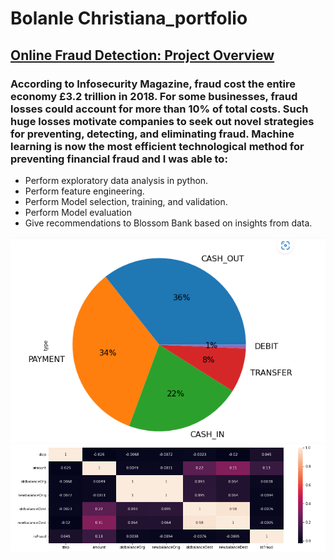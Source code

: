 # Bolanle Christiana_portfolio
 
 
 ## [Online Fraud Detection: Project Overview](https://github.com/ChristianaBolanle/Bolanle-Christiana_portfolio)
 ### According to Infosecurity Magazine, fraud cost the entire economy £3.2 trillion in 2018. For some businesses, fraud losses could account for more than 10% of total costs. Such huge losses motivate companies to seek out novel strategies for preventing, detecting, and eliminating fraud. Machine learning is now the most efficient technological method for preventing financial fraud and I was able to:
 - Perform exploratory data analysis in python.
- Perform feature engineering.
- Perform Model selection, training, and validation.
- Perform Model evaluation
- Give recommendations to Blossom Bank based on insights from data. 

![](https://github.com/ChristianaBolanle/Bolanle-Christiana_portfolio/blob/main/Images/pie%20chart%20online%20fraud%20detection.PNG)
![](https://github.com/ChristianaBolanle/Bolanle-Christiana_portfolio/blob/main/Images/Heat%20map%20Online%20Fraud%20Detection.PNG)
